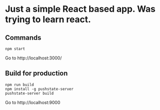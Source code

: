 # Just a simple React based app. Was trying to learn react. 
## Commands
``` 
npm start
```

Go to http://localhost:3000/

## Build for production
```
npm run build
npm install -g pushstate-server
pushstate-server build
```
Go to http://localhost:9000
